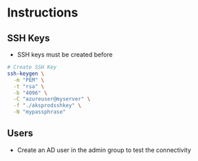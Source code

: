 # Instructions

## SSH Keys

- SSH keys must be created before

```sh
# Create SSH Key
ssh-keygen \
  -m "PEM" \
  -t "rsa" \
  -b "4096" \
  -C "azureuser@myserver" \
  -f "./aksprodsshkey" \
  -N "mypassphrase"
```

## Users

- Create an AD user in the admin group to test the connectivity
